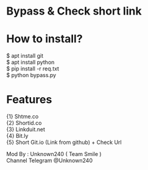 # Bypass & Check short link

# How to install?
$ apt install git<br/>
$ apt install python<br/>
$ pip install -r req.txt<br/>
$ python bypass.py

# Features
{1} Shtme.co <br>
{2} Shortid.co<br>
{3} Linkduit.net <br>
{4} Bit.ly<br>
{5} Short Git.io (Link from github) + Check Url


Mod By : Unknown240 ( Team Smile ) <br>
Channel Telegram @Unknown240
